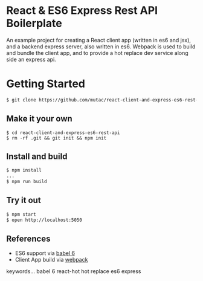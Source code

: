 React & ES6 Express Rest API Boilerplate
========================================

An example project for creating a React client app (written in es6 and jsx), and
a backend express server, also written in es6.  Webpack is used to build and
bundle the client app, and to provide a hot replace dev service along side an
express api.

Getting Started
===============
```sh
$ git clone https://github.com/mutac/react-client-and-express-es6-rest-api.git
```

## Make it your own
```
$ cd react-client-and-express-es6-rest-api
$ rm -rf .git && git init && npm init
```

## Install and build
```sh
$ npm install
...
$ npm run build
```

## Try it out
```sh
$ npm start
$ open http://localhost:5050
```

References
----------

- ES6 support via [babel 6](https://babeljs.io)
- Client App build via [webpack](https://webpack.github.io)

keywords...
babel 6
react-hot
hot replace
es6
express
